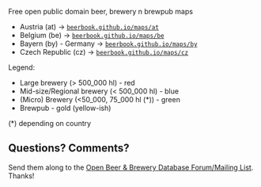 
Free open public domain beer, brewery n brewpub maps

- Austria (at)  ->  [`beerbook.github.io/maps/at`](http://beerbook.github.io/maps/at)
- Belgium (be) ->  [`beerbook.github.io/maps/be`](http://beerbook.github.io/maps/be)
- Bayern (by) - Germany -> [`beerbook.github.io/maps/by`](http://beerbook.github.io/maps/by)
- Czech Republic (cz) ->  [`beerbook.github.io/maps/cz`](http://beerbook.github.io/maps/cz)


Legend:

- Large brewery (> 500_000 hl) - red
- Mid-size/Regional brewery (< 500_000 hl) - blue
- (Micro) Brewery  (<50_000, 75_000 hl (*)) - green
- Brewpub - gold (yellow-ish)


(*) depending on country




## Questions? Comments?

Send them along to the
[Open Beer & Brewery Database Forum/Mailing List](http://groups.google.com/group/beerdb).
Thanks!


